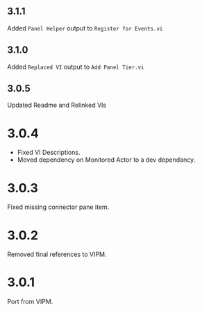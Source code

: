 ## 3.1.1

Added `Panel Helper` output to `Register for Events.vi`

## 3.1.0

Added `Replaced VI` output to `Add Panel Tier.vi`

## 3.0.5

Updated Readme and Relinked VIs

# 3.0.4

* Fixed VI Descriptions.
* Moved dependency on Monitored Actor to a dev dependancy.

# 3.0.3

Fixed missing connector pane item.

# 3.0.2

Removed final references to VIPM.

# 3.0.1

Port from VIPM.